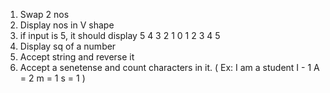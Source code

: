 1. Swap 2 nos
2. Display nos in V shape
3. if input is 5, it should display 5 4 3 2 1 0 1 2 3 4 5
4. Display sq of a number
5. Accept string and reverse it
6. Accept a senetense and count characters in it.
    (
        Ex: I am a student
        I - 1
        A = 2
        m = 1
        s = 1
    )